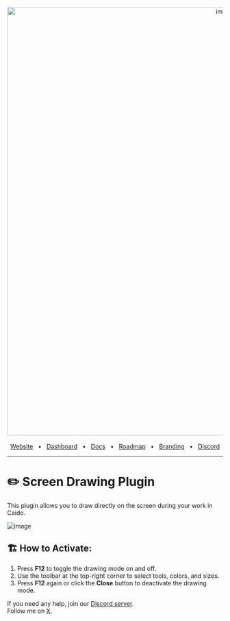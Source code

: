 <div align="center">
  <img width="1000" alt="image" src="https://user-images.githubusercontent.com/6225588/211916659-567751d1-0225-402b-9141-4145c18b0834.png">

  <br />
  <br />
  <a href="https://caido.io/">Website</a>
  <span>&nbsp;&nbsp;•&nbsp;&nbsp;</span>
  <a href="https://dashboard.caido.io/">Dashboard</a>
  <span>&nbsp;&nbsp;•&nbsp;&nbsp;</span>
  <a href="https://docs.caido.io/" target="_blank">Docs</a>
  <span>&nbsp;&nbsp;•&nbsp;&nbsp;</span>
  <a href="https://links.caido.io/roadmap">Roadmap</a>
  <span>&nbsp;&nbsp;•&nbsp;&nbsp;</span>
  <a href="https://github.com/caido/caido/tree/main/brand">Branding</a>
  <span>&nbsp;&nbsp;•&nbsp;&nbsp;</span>
  <a href="https://links.caido.io/www-discord" target="_blank">Discord</a>
  <br />
  <hr />
</div>

# ✏️ Screen Drawing Plugin

This plugin allows you to draw directly on the screen during your work in Caido.

![image](https://github.com/user-attachments/assets/986b7225-5ab7-4a74-b81e-bc5fc5f150f4)


## 🏗️ How to Activate:

1. Press **F12** to toggle the drawing mode on and off.
2. Use the toolbar at the top-right corner to select tools, colors, and sizes.
3. Press **F12** again or click the **Close** button to deactivate the drawing mode.

If you need any help, join our [Discord server](https://links.caido.io/www-discord).  
Follow me on [X](https://x.com/Tur24Tur).

